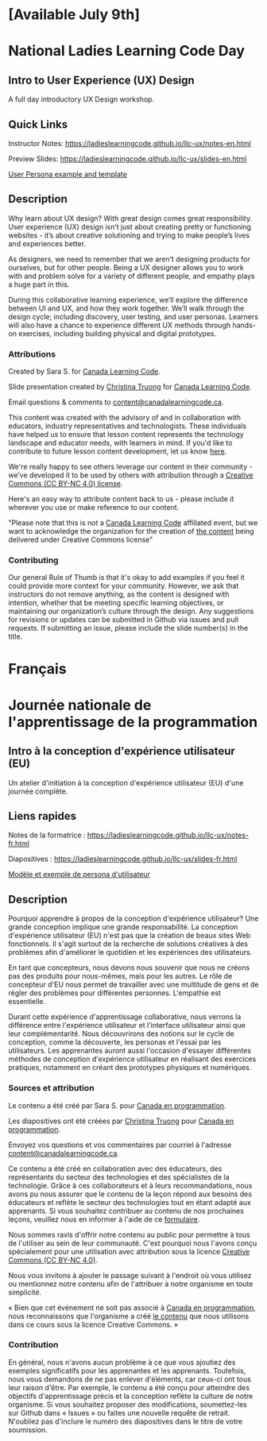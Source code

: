 # [Available July 9th]

# National Ladies Learning Code Day
## Intro to User Experience (UX) Design

A full day introductory UX Design workshop.

## Quick Links

Instructor Notes: https://ladieslearningcode.github.io/llc-ux/notes-en.html

Preview Slides: https://ladieslearningcode.github.io/llc-ux/slides-en.html

[User Persona example and template](https://docs.google.com/presentation/d/1JCKcJlPY6yQQay7M3dwsIMcvlKySHxZB7uUTRt8uKA0/edit?usp=sharing)

## Description

Why learn about UX design?
With great design comes great responsibility. User experience (UX) design isn’t just about creating pretty or functioning websites - it’s about creative solutioning and trying to make people’s lives and experiences better.

As designers, we need to remember that we aren’t designing products for ourselves, but for other people. Being a UX designer allows you to work with and problem solve for a variety of different people, and empathy plays a huge part in this.

During this collaborative learning experience, we’ll explore the difference between UI and UX, and how they work together. We’ll walk through the design cycle; including discovery, user testing, and user personas. Learners will also have a chance to experience different UX methods through hands-on exercises, including building physical and digital prototypes.

### Attributions

Created by Sara S. for [Canada Learning Code](https://www.canadalearningcode.ca/).

Slide presentation created by [Christina Truong](http://christinatruong.com/) for [Canada Learning Code](https://www.canadalearningcode.ca/).

Email questions & comments to <content@canadalearningcode.ca>.

This content was created with the advisory of and in collaboration with educators, industry representatives and technologists. These individuals have helped us to ensure that lesson content represents the technology landscape and educator needs, with learners in mind. If you'd like to contribute to future lesson content development, let us know [here](https://docs.google.com/forms/d/e/1FAIpQLSfJ8NSMKVAmzpdn3EAymxCbDDz3XZPxyDdmtQ87GECuvXzzDQ/viewform).

We're really happy to see others leverage our content in their community - we’ve developed it to be used by others with attribution through a [Creative Commons (CC BY-NC 4.0) license](https://creativecommons.org/licenses/by-nc/4.0/).

Here's an easy way to attribute content back to us - please include it wherever you use or make reference to our content.

"Please note that this is not a [Canada Learning Code](https://www.canadalearningcode.ca/) affiliated event, but we want to acknowledge the organization for the creation of [the content](https://github.com/ladieslearningcode) being delivered under Creative Commons license"


### Contributing

Our general Rule of Thumb is that it's okay to add examples if you feel it could provide more context for your community. However, we ask that instructors do not remove anything, as the content is designed with intention, whether that be meeting specific learning objectives, or maintaining our organization’s culture through the design.  Any suggestions for revisions or updates can be submitted in Github via issues and pull requests. If submitting an issue, please include the slide number(s) in the title.

# Français

# Journée nationale de l'apprentissage de la programmation
## Intro à la conception d'expérience utilisateur (EU)

Un atelier d'initiation à la conception d'expérience utilisateur (EU) d'une journée complète.

## Liens rapides

Notes de la formatrice : https://ladieslearningcode.github.io/llc-ux/notes-fr.html

Diapositives : https://ladieslearningcode.github.io/llc-ux/slides-fr.html

[Modèle et exemple de persona d'utilisateur](https://docs.google.com/presentation/d/1JCKcJlPY6yQQay7M3dwsIMcvlKySHxZB7uUTRt8uKA0/edit?usp=sharing)

## Description

Pourquoi apprendre à propos de la conception d'expérience utilisateur?
Une grande conception implique une grande responsabilité. La conception d'expérience utilisateur (EU) n'est pas que la création de beaux sites Web fonctionnels. Il s'agit surtout de la recherche de solutions créatives à des problèmes afin d'améliorer le quotidien et les expériences des utilisateurs.

En tant que concepteurs, nous devons nous souvenir que nous ne créons pas des produits pour nous-mêmes, mais pour les autres. Le rôle de concepteur d'EU nous permet de travailler avec une multitude de gens et de régler des problèmes pour différentes personnes. L'empathie est essentielle.

Durant cette expérience d'apprentissage collaborative, nous verrons la différence entre l'expérience utilisateur et l'interface utilisateur ainsi que leur complémentarité. Nous découvrirons des notions sur le cycle de conception, comme la découverte, les personas et l'essai par les utilisateurs. Les apprenantes auront aussi l'occasion d'essayer différentes méthodes de conception d'expérience utilisateur en réalisant des exercices pratiques, notamment en créant des prototypes physiques et numériques.

### Sources et attribution

Le contenu a été créé par Sara S. pour [Canada en programmation](https://www.canadalearningcode.ca/).

Les diapositives ont été créées par [Christina Truong](http://christinatruong.com/) pour [Canada en programmation](https://www.canadalearningcode.ca/).

Envoyez vos questions et vos commentaires par courriel à l'adresse [content@canadalearningcode.ca](mailto:content@canadalearningcode.ca).

Ce contenu a été créé en collaboration avec des éducateurs, des représentants du secteur des technologies et des spécialistes de la technologie. Grâce à ces collaborateurs et à leurs recommandations, nous avons pu nous assurer que le contenu de la leçon répond aux besoins des éducateurs et reflète le secteur des technologies tout en étant adapté aux apprenants. Si vous souhaitez contribuer au contenu de nos prochaines leçons, veuillez nous en informer à l'aide de ce [formulaire](https://docs.google.com/forms/d/e/1FAIpQLSfJ8NSMKVAmzpdn3EAymxCbDDz3XZPxyDdmtQ87GECuvXzzDQ/viewform).

Nous sommes ravis d'offrir notre contenu au public pour permettre à tous de l'utiliser au sein de leur communauté. C'est pourquoi nous l'avons conçu spécialement pour une utilisation avec attribution sous la licence [Creative Commons (CC BY-NC 4.0)](https://creativecommons.org/licenses/by-nc/4.0/deed.fr).

Nous vous invitons à ajouter le passage suivant à l'endroit où vous utilisez ou mentionnez notre contenu afin de l'attribuer à notre organisme en toute simplicité.

« Bien que cet événement ne soit pas associé à [Canada en programmation](http://canadalearningcode.ca/fr), nous reconnaissons que l'organisme a créé [le contenu](https://github.com/ladieslearningcode) que nous utilisons dans ce cours sous la licence Creative Commons. »


### Contribution

En général, nous n'avons aucun problème à ce que vous ajoutiez des exemples significatifs pour les apprenantes et les apprenants. Toutefois, nous vous demandons de ne pas enlever d'éléments, car ceux-ci ont tous leur raison d'être. Par exemple, le contenu a été conçu pour atteindre des objectifs d'apprentissage précis et la conception reflète la culture de notre organisme. Si vous souhaitez proposer des modifications, soumettez-les sur Github dans « Issues » ou faites une nouvelle requête de retrait. N'oubliez pas d'inclure le numéro des diapositives dans le titre de votre soumission.
